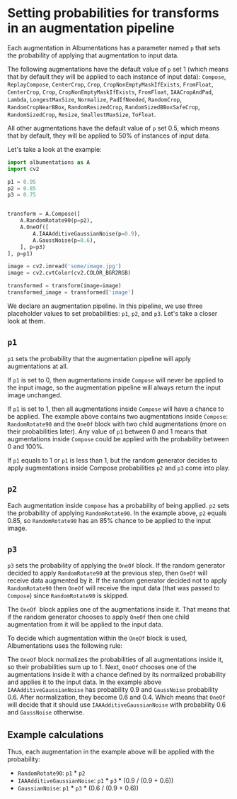 # Setting probabilities for transforms in an augmentation pipeline

Each augmentation in Albumentations has a parameter named `p` that sets the probability of applying that augmentation to input data.

The following augmentations have the default value of `p` set 1 (which means that by default they will be applied to each instance of input data): `Compose`, `ReplayCompose`, `CenterCrop`, `Crop`, `CropNonEmptyMaskIfExists`, `FromFloat`, `CenterCrop`, `Crop`, `CropNonEmptyMaskIfExists`, `FromFloat`, `IAACropAndPad`, `Lambda`, `LongestMaxSize`, `Normalize`, `PadIfNeeded`, `RandomCrop`, `RandomCropNearBBox`, `RandomResizedCrop`, `RandomSizedBBoxSafeCrop`, `RandomSizedCrop`, `Resize`, `SmallestMaxSize`, `ToFloat`.

All other augmentations have the default value of `p` set 0.5, which means that by default, they will be applied to 50% of instances of input data.


Let's take a look at the example:

```python
import albumentations as A
import cv2

p1 = 0.95
p2 = 0.85
p3 = 0.75


transform = A.Compose([
    A.RandomRotate90(p=p2),
    A.OneOf([
        A.IAAAdditiveGaussianNoise(p=0.9),
        A.GaussNoise(p=0.6),
    ], p=p3)
], p=p1)

image = cv2.imread('some/image.jpg')
image = cv2.cvtColor(cv2.COLOR_BGR2RGB)

transformed = transform(image=image)
transformed_image = transformed['image']
```

We declare an augmentation pipeline. In this pipeline, we use three placeholder values to set probabilities: `p1`, `p2`, and `p3`. Let's take a closer look at them.

## `p1`

`p1` sets the probability that the augmentation pipeline will apply augmentations at all.

If `p1` is set to 0, then augmentations inside `Compose`
will never be applied to the input image, so the augmentation pipeline will always return the input image unchanged.

If `p1` is set to 1, then all augmentations inside `Compose` will have a chance to be applied. The example above contains two augmentations inside `Compose`: `RandomRotate90` and the `OneOf` block with two child augmentations (more on their probabilities later). Any value of `p1` between 0 and 1 means that augmentations inside `Compose` could be applied with the probability between 0 and 100%.

If `p1` equals to 1 or `p1` is less than 1, but the random generator decides to apply augmentations inside Compose probabilities `p2` and `p3` come into play.


## `p2`

Each augmentation inside `Compose` has a probability of being applied. `p2` sets the probability of applying `RandomRotate90`. In the example above, `p2` equals 0.85, so `RandomRotate90` has an 85% chance to be applied to the input image.

## `p3`

`p3` sets the probability of applying the `OneOf` block. If the random generator decided to apply `RandomRotate90` at the previous step, then `OneOf` will receive data augmented by it. If the random generator decided not to apply `RandomRotate90` then `OneOf` will receive the input data (that was passed to `Compose`) since `RandomRotate90` is skipped.

The `OneOf `block applies one of the augmentations inside it. That means that if the random generator chooses to apply `OneOf` then one child augmentation from it will be applied to the input data.

To decide which augmentation within the `OneOf` block is used, Albumentations uses the following rule:

The `OneOf` block normalizes the probabilities of all augmentations inside it, so their probabilities sum up to 1. Next, `OneOf` chooses one of the augmentations inside it with a chance defined by its normalized probability and applies it to the input data. In the example above `IAAAdditiveGaussianNoise` has probability 0.9 and `GaussNoise` probability 0.6. After normalization, they become 0.6 and 0.4. Which means that `OneOf` will decide that it should use `IAAAdditiveGaussianNoise` with probability 0.6 and `GaussNoise` otherwise.

## Example calculations
Thus, each augmentation in the example above will be applied with the probability:

- `RandomRotate90`: `p1` * `p2`
- `IAAAdditiveGaussianNoise`: `p1` * `p3` * (0.9 / (0.9 + 0.6))
- `GaussianNoise`: `p1` * `p3` * (0.6 / (0.9 + 0.6))
